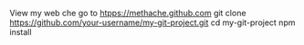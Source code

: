 View my web che    go to [htpps://methache.github.com](https://methache.github.com
)
git clone https://github.com/your-username/my-git-project.git
cd my-git-project
npm install
